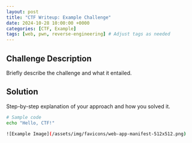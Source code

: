 ```yaml
---
layout: post
title: "CTF Writeup: Example Challenge"
date: 2024-10-28 10:00:00 +0000
categories: [CTF, Example]
tags: [web, pwn, reverse-engineering] # Adjust tags as needed
---
```

## Challenge Description
Briefly describe the challenge and what it entailed.

## Solution
Step-by-step explanation of your approach and how you solved it.

```bash
# Sample code
echo "Hello, CTF!"

![Example Image](/assets/img/favicons/web-app-manifest-512x512.png)
